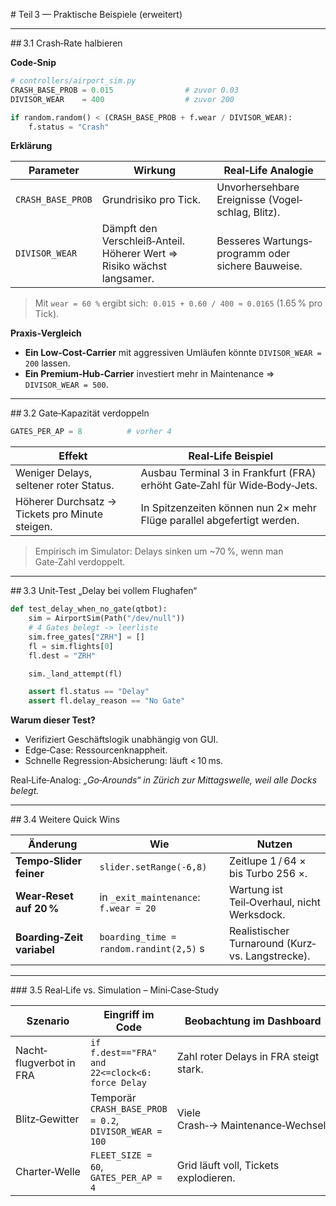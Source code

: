 # Teil 3 — Praktische Beispiele (erweitert)

---

## 3.1 Crash‑Rate halbieren

**Code‑Snip**

```python
# controllers/airport_sim.py
CRASH_BASE_PROB = 0.015                # zuvor 0.03
DIVISOR_WEAR    = 400                  # zuvor 200

if random.random() < (CRASH_BASE_PROB + f.wear / DIVISOR_WEAR):
    f.status = "Crash"
```

**Erklärung**

| Parameter         | Wirkung                                                               | Real‑Life Analogie                                 |
| ----------------- | --------------------------------------------------------------------- | -------------------------------------------------- |
| `CRASH_BASE_PROB` | Grundrisiko pro Tick.                                                 | Unvorhersehbare Ereignisse (Vogel­schlag, Blitz).  |
| `DIVISOR_WEAR`    | Dämpft den Verschleiß‑Anteil. Höherer Wert ⇒ Risiko wächst langsamer. | Besseres Wartungs­programm oder sichere Bau­weise. |

> Mit `wear = 60 %` ergibt sich: 
> `0.015 + 0.60 / 400 ≈ 0.0165` (1.65 % pro Tick).

**Praxis‑Vergleich**

* **Ein Low‑Cost‑Carrier** mit aggressiven Umläufen könnte `DIVISOR_WEAR = 200` lassen.
* **Ein Premium‑Hub‑Carrier** investiert mehr in Maintenance ⇒ `DIVISOR_WEAR = 500`.

---

## 3.2 Gate‑Kapazität verdoppeln

```python
GATES_PER_AP = 8          # vorher 4
```

| Effekt                                          | Real‑Life Beispiel                                                        |
| ----------------------------------------------- | ------------------------------------------------------------------------- |
| Weniger Delays, seltener roter Status.          | Ausbau Terminal 3 in Frankfurt (FRA) erhöht Gate‑Zahl für Wide‑Body‑Jets. |
| Höherer Durchsatz → Tickets pro Minute steigen. | In Spitzenzeiten können nun 2× mehr Flüge parallel abgefertigt werden.    |

> Empirisch im Simulator: Delays sinken um \~70 %, wenn man Gate‑Zahl verdoppelt.

---

## 3.3 Unit‑Test „Delay bei vollem Flughafen“

```python
def test_delay_when_no_gate(qtbot):
    sim = AirportSim(Path("/dev/null"))
    # 4 Gates belegt -> leerliste
    sim.free_gates["ZRH"] = []
    fl = sim.flights[0]
    fl.dest = "ZRH"

    sim._land_attempt(fl)

    assert fl.status == "Delay"
    assert fl.delay_reason == "No Gate"
```

**Warum dieser Test?**

* Verifiziert Geschäfts­logik unabhängig von GUI.
* Edge‑Case: Ressourcenknappheit.
* Schnelle Regression‑Absicherung: läuft < 10 ms.

Real‑Life‑Analog:
*„Go‑Arounds“ in Zürich zur Mittagswelle, weil alle Docks belegt.*

---

## 3.4 Weitere Quick Wins

| Änderung                   | Wie                                     | Nutzen                                             |
| -------------------------- | --------------------------------------- | -------------------------------------------------- |
| **Tempo‑Slider feiner**    | `slider.setRange(-6,8)`                 | Zeitlupe 1 / 64 × bis Turbo 256 ×.                 |
| **Wear‑Reset auf 20 %**    | in `_exit_maintenance`: `f.wear = 20`   | Wartung ist Teil‑Overhaul, nicht Werks­dock.       |
| **Boarding‑Zeit variabel** | `boarding_time = random.randint(2,5)` s | Realistischer Turnaround (Kurz‑ vs. Lang­strecke). |

---

### 3.5 Real‑Life vs. Simulation – Mini‑Case‑Study

| Szenario                | Eingriff im Code                                       | Beobachtung im Dashboard               | Vergleich Reallogistik                                            |
| ----------------------- | ------------------------------------------------------ | -------------------------------------- | ----------------------------------------------------------------- |
| Nacht­flugverbot in FRA | `if f.dest=="FRA" and 22<=clock<6: force Delay`        | Zahl roter Delays in FRA steigt stark. | Tatsächlich > 70 Verspätungen pro Nacht (Lärm­schutz).            |
| Blitz‑Gewitter          | Temporär `CRASH_BASE_PROB = 0.2`, `DIVISOR_WEAR = 100` | Viele Crash‑→ Maintenance‑Wechsel.     | 2022 Frankfurt: Blitz traf A321 – Maschine 7 Tage out‑of‑service. |
| Charter‑Welle           | `FLEET_SIZE = 60`, `GATES_PER_AP = 4`                  | Grid läuft voll, Tickets explodieren.  | Ferien­spitzen: Zürich Juli/August.                               |